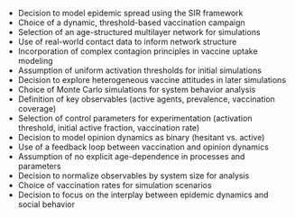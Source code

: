 - Decision to model epidemic spread using the SIR framework
- Choice of a dynamic, threshold-based vaccination campaign
- Selection of an age-structured multilayer network for simulations
- Use of real-world contact data to inform network structure
- Incorporation of complex contagion principles in vaccine uptake modeling
- Assumption of uniform activation thresholds for initial simulations
- Decision to explore heterogeneous vaccine attitudes in later simulations
- Choice of Monte Carlo simulations for system behavior analysis
- Definition of key observables (active agents, prevalence, vaccination coverage)
- Selection of control parameters for experimentation (activation threshold, initial active fraction, vaccination rate)
- Decision to model opinion dynamics as binary (hesitant vs. active)
- Use of a feedback loop between vaccination and opinion dynamics
- Assumption of no explicit age-dependence in processes and parameters
- Decision to normalize observables by system size for analysis
- Choice of vaccination rates for simulation scenarios
- Decision to focus on the interplay between epidemic dynamics and social behavior